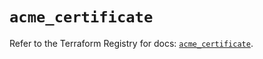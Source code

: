 # `acme_certificate`

Refer to the Terraform Registry for docs: [`acme_certificate`](https://registry.terraform.io/providers/vancluever/acme/2.24.2/docs/resources/certificate).
